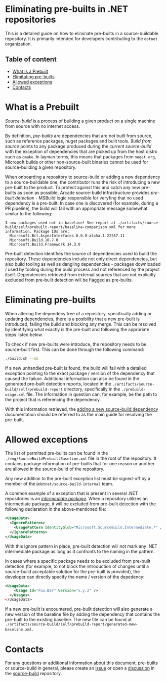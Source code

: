# Eliminating pre-builts in .NET repositories

This is a detailed guide on how to eliminate pre-builts in a source-buildable repository.
It is primarily intended for developers contributing to the `dotnet` organization.

## Table of content
  - [What is a Prebuilt](#what-is-a-prebuilt)
  - [Elimitating pre-builts](#eliminating-pre-builts)
  - [Allowed exceptions](#allowed-exceptions)
  - [Contacts](#contacts)

# What is a Prebuilt

_Source-build_ is a process of building a given product on a single machine from source with no internet access.

By definition, _pre-builts_ are dependencies that are not built from source, such as reference packages, nuget packages and built tools. _Build from source_ points to any package produced during the _current source-build_ with the exception of dependencies that are picked up from the host distro such as `cmake`.
In layman terms, this means that packages from `nuget.org`, Microsoft builds or other non-source-built binaries cannot be used for source-building a given repository.

When onboarding a repository to source-build or adding a new dependency to a source-buildable one, the contributor runs the risk of introducing a new pre-built to the product. 
To protect against this and catch any new pre-builts as soon as possible, Arcade source-build infrastructure provides _pre-built detection_ - MSBuild logic responsible for veryfing that no used dependency is a pre-built. In case one is discovered (for example, during a PR pipeline), the build will fail with an appropriate message somewhat similar to the following:

```
3 new packages used not in baseline! See report at ./artifacts/source-build/self/prebuilt-report/baseline-comparison.xml for more information. Package IDs are:
  Microsoft.Bcl.AsyncInterfaces.8.0.0-alpha.1.22557.11  
  Microsoft.Build.16.7.0
  Microsoft.Build.Framework.14.3.0
```

Pre-built detection identifies the source of dependencies used to build the repository. 
These dependencies include not only direct dependencies, but also build tooling as well as dangling dependencies - packages downloaded / used by tooling during the build process and not referenced by the project itself.
Dependencies retrieved from external sources that are not explicitly excluded from pre-built detection will be flagged as pre-builts.

# Eliminating pre-builts

When altering the dependecy tree of a repository, specifically adding or updating dependencies, there is a posibility that a new pre-built is introduced, failing the build and blocking any merge.
This can be resolved by identifying what exactly is the pre-built and following the approriate steps listed below.

To check if new pre-builts were introduce, the repository needs to be source-built first. This can be done through the following command:

```sh
./build.sh --sb
```

If a new unhandled pre-built is found, the build will fail with a detailed exception pointing to the exact package / version of the dependency that caused the failure.
Additional information can also be found in the generated pre-built detection reports, located in the `./artifacts/source-build/self/prebuild-report` directory, specifically in the `./prebuild-usage.xml` file. The information in question can, for example, be the path to the project that is referencing the dependency.

With this information retrieved, the [adding a new source-build dependency](https://github.com/dotnet/source-build/blob/main/Documentation/sourcebuild-in-repos/new-dependencies.md#adding-dependencies) documentation should be referred to as the main guide for resolving the pre-built.

# Allowed exceptions

The list of permitted pre-builts can be found in the `./eng/SourceBuildPrebuiltBaseline.xml` file in the root of the repository. It contains package information of pre-builts that for one reason or another are allowed in the source-build of the repository.

Any new addition to the pre-built exception list must be signed-off by a member of the `@dotnet/source-build-internal` team.

A common example of a exception that is present in several .NET repositories is an [_intermediate package_](https://github.com/dotnet/source-build/blob/main/Documentation/planning/arcade-powered-source-build/intermediate-nupkg.md).
When a repository utilizes an intermediate package, it will be excluded from pre-built detection with the following declaration in the above-mentioned file:

```xml
<UsageData>
  <IgnorePatterns>
    <UsagePattern IdentityGlob="Microsoft.SourceBuild.Intermediate.*" />
  </IgnorePatterns>
</UsageData>
```

With this ignore pattern in place, pre-built detection will not mark any .NET intermediate package as long as it confronts to the naming in the pattern.

In cases where a specific package needs to be excluded from pre-built detection (for example, to not block the introduction of changes until a source-build acceptable solution for the pre-built is provided), the developer can directly specify the name / version of the depedency:

```xml
<UsageData>
    <Usage Id="Foo.Bar" Version="x.y.z" />
  </Usages>
</UsageData>
```

If a new pre-built is encountered, pre-built detection will also generate a new version of the baseline file by adding the dependency that contains the pre-built to the existing baseline.
The new file can be found at `./artifacts/source-build/self/prebuild-report/generated-new-baseline.xml`.

# Contacts

For any questions or additional information about this document, pre-builts or source-build in general, please create an [issue](https://github.com/dotnet/source-build/issues) or open a [discussion](https://github.com/dotnet/source-build/discussions) in the [source-build](https://github.com/dotnet/source-build) repository.
